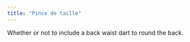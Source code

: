 ```yaml
---
title: "Pince de taille"
---
```


Whether or not to include a back waist dart to round the back.




